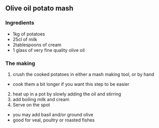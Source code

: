 ## Olive oil potato mash ##

### Ingredients ###

* 1kg of potatoes
* 25cl of milk
* 2tablespoons of cream
* 1 glass of very fine quality olive oil

### The making ###

1. crush the cooked potatoes in either a mash making tool, or by hand
  * cook them a bit longer if you want this step to be easier
2. heat up in a pot by slowly adding the oil and stirring
3. add boiling milk and cream
4. Serve on the spot
  * you may add basil and/or ground olive
  * good for veal, poultry or roasted fishes
